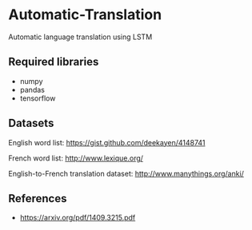 # Automatic-Translation

Automatic language translation using LSTM

## Required libraries

- numpy
- pandas
- tensorflow

## Datasets

English word list: https://gist.github.com/deekayen/4148741

French word list: http://www.lexique.org/

English-to-French translation dataset: http://www.manythings.org/anki/

## References

- https://arxiv.org/pdf/1409.3215.pdf